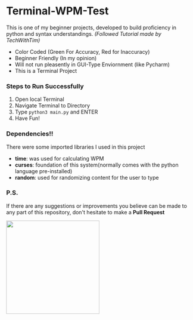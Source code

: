 
# Terminal-WPM-Test

This is one of my beginner projects, developed to build proficiency in python and syntax understandings. _(Followed Tutorial made by TechWithTim)_

- Color Coded (Green For Accuracy, Red for Inaccuracy)
- Beginner Friendly (In my opinion)
- Will not run pleasently in GUI-Type Enviornment (like Pycharm)
- This is a Terminal Project
  
### Steps to Run Successfully
1. Open local Terminal
2. Navigate Terminal to Directory
3. Type `python3 main.py` and ENTER
4. Have Fun!



### Dependencies!!
There were some imported libraries I used in this project
- **time**: was used for calculating WPM
- **curses**: foundation of this system(normally comes with the python language pre-installed)
- **random**: used for randomizing content for the user to type


### P.S.
If there are any suggestions or improvements you believe can be made to any part of this repository, don't hesitate to make a **Pull Request**

<img src="https://media3.giphy.com/media/v1.Y2lkPTc5MGI3NjExYzY0amcwdHp0eDVmdG5tMmxjczIxN3k5NXlheDN6em8wZDBwbmQ4aiZlcD12MV9pbnRlcm5hbF9naWZfYnlfaWQmY3Q9Zw/MUHNdrm3vk7MoyUsCO/giphy.gif" width=250>
